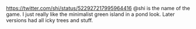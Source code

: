 https://twitter.com/shi/status/522927217995964416 @shi is the name of the game. I just really like the minimalist green island in a pond look. Later versions had all icky trees and stuff.